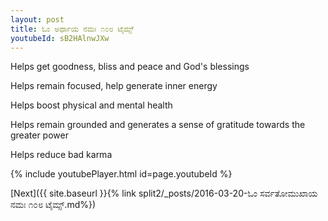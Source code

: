 ```yaml
---
layout: post
title: ಓಂ ಅರ್ಥಾಯ ನಮಃ ೧೦೮ ಟೈಮ್ಸ್
youtubeId: sB2HAlnwJXw
---
```

 
 
Helps get goodness, bliss and peace and God's blessings
 
Helps remain focused, help generate inner energy 
 
Helps boost physical and mental health 
 
Helps remain grounded and generates a sense of gratitude towards the greater power 
 
Helps reduce bad karma
 
 
 
 


{% include youtubePlayer.html id=page.youtubeId %}
 
[Next]({{ site.baseurl }}{% link  split2/_posts/2016-03-20-ಓಂ ಸರ್ವತೋಮುಖಾಯ ನಮಃ ೧೦೮ ಟೈಮ್ಸ್.md%})
 
